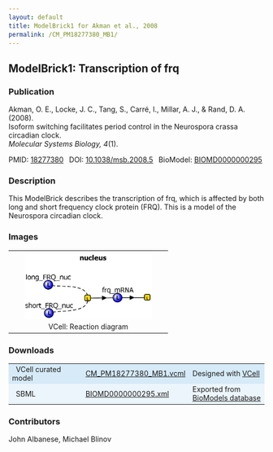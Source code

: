 ```yaml
---
layout: default
title: ModelBrick1 for Akman et al., 2008
permalink: /CM_PM18277380_MB1/
---
```


## ModelBrick1: Transcription of frq

### Publication 

Akman, O. E., Locke, J. C., Tang, S., Carré, I., Millar, A. J., & Rand, D. A. (2008).<br /> 
Isoform switching facilitates period control in the Neurospora crassa circadian clock.<br />
<i>Molecular Systems Biology, 4</i>(1).

 PMID: <a href="https://www.ncbi.nlm.nih.gov/pubmed/?term=18277380">18277380</a>&ensp; 
 DOI: <a href="https://doi.org/10.1038/msb.2008.5">10.1038/msb.2008.5</a>&ensp;
 BioModel: <a href="https://www.ebi.ac.uk/biomodels/BIOMD0000000295">BIOMD0000000295</a><br />

### Description

This ModelBrick describes the transcription of frq, which is affected by both long and short frequency clock protein (FRQ). This is a model of the Neurospora circadian clock.

### Images

 <table> 
  <td align="center" width="300"><a href="https://modelbricks.github.io/images/Vcellimages/CM_PM18277380_MB1.PNG"><img width="250" align="center" src="/images/Vcellimages/CM_PM18277380_MB1.PNG"/></a></td>
 <tr>
  <td align="center"> VCell: Reaction diagram</td>
 </tr>
 </table>
 
### Downloads
<center>
 <table>
  <td width="33%" bgcolor="#D6EAF8">&nbsp; VCell curated model </td>
  <td width="33%" bgcolor="#D6EAF8"><a href="/modelbricks/VCML_SBMLfiles/CM_PM18277380_MB1.vcml">CM_PM18277380_MB1.vcml</a></td>
  <td width="33%" bgcolor="#D6EAF8"> Designed with <a href="http://vcell.org"> VCell</a></td>
  <tr>
   <td bgcolor="#EBF5FB">&nbsp; SBML </td>
   <td bgcolor="#EBF5FB"><a href="/modelbricks/VCML_SBMLfiles/BIOMD0000000295.xml">BIOMD0000000295.xml</a></td>
   <td bgcolor="#EBF5FB"> Exported from <a href="https://www.ebi.ac.uk/biomodels/BIOMD0000000295">BioModels database</a></td>
  </tr>
 </table>
</center>
 
### Contributors
John Albanese, Michael Blinov
